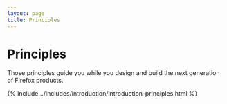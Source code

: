 ```yaml
---
layout: page
title: Principles
---
```

# Principles

Those principles guide you while you design and build the next generation of Firefox products.

{% include ../includes/introduction/introduction-principles.html %}
